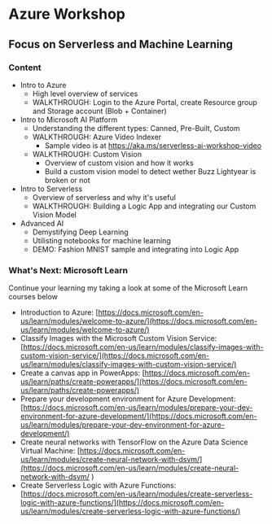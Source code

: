 # Azure Workshop
## Focus on Serverless and Machine Learning

### Content
* Intro to Azure
    * High level overview of services
    * WALKTHROUGH: Login to the Azure Portal, create Resource group and Storage account (Blob + Container)
* Intro to Microsoft AI Platform
    * Understanding the different types: Canned, Pre-Built, Custom
    * WALKTHROUGH: Azure Video Indexer
        * Sample video is at https://aka.ms/serverless-ai-workshop-video
    * WALKTHROUGH: Custom Vision
        * Overview of custom vision and how it works
        * Build a custom vision model to detect wether Buzz Lightyear is broken or not
* Intro to Serverless
    * Overview of serverless and why it's useful
    * WALKTHROUGH: Building a Logic App and integrating our Custom Vision Model
* Advanced AI
    * Demystifying Deep Learning
    * Utilisting notebooks for machine learning
    * DEMO: Fashion MNIST sample and integrating into Logic App

### What's Next: Microsoft Learn
Continue your learning my taking a look at some of the Microsoft Learn courses below

* Introduction to Azure: [https://docs.microsoft.com/en-us/learn/modules/welcome-to-azure/](https://docs.microsoft.com/en-us/learn/modules/welcome-to-azure/)
* Classify Images with the Microsoft Custom Vision Service: [https://docs.microsoft.com/en-us/learn/modules/classify-images-with-custom-vision-service/](https://docs.microsoft.com/en-us/learn/modules/classify-images-with-custom-vision-service/)
* Create a canvas app in PowerApps: [https://docs.microsoft.com/en-us/learn/paths/create-powerapps/](https://docs.microsoft.com/en-us/learn/paths/create-powerapps/)
* Prepare your development environment for Azure Development: [https://docs.microsoft.com/en-us/learn/modules/prepare-your-dev-environment-for-azure-development/](https://docs.microsoft.com/en-us/learn/modules/prepare-your-dev-environment-for-azure-development/) 
* Create neural networks with TensorFlow on the Azure Data Science Virtual Machine: [https://docs.microsoft.com/en-us/learn/modules/create-neural-network-with-dsvm/](https://docs.microsoft.com/en-us/learn/modules/create-neural-network-with-dsvm/ )
* Create Serverless Logic with Azure Functions: [https://docs.microsoft.com/en-us/learn/modules/create-serverless-logic-with-azure-functions/](https://docs.microsoft.com/en-us/learn/modules/create-serverless-logic-with-azure-functions/)

